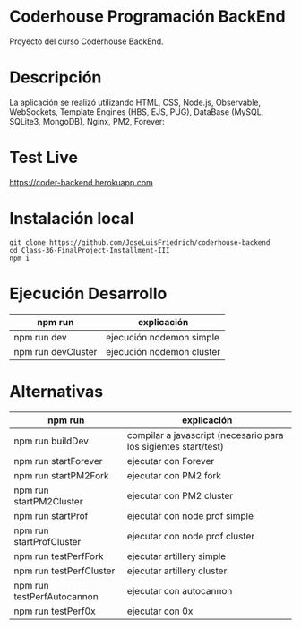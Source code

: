 # Coderhouse Programación BackEnd

Proyecto del curso Coderhouse BackEnd.
	
# Descripción

La aplicación se realizó utilizando HTML, CSS, Node.js, Observable, WebSockets, Template Engines (HBS, EJS, PUG), DataBase (MySQL, SQLite3, MongoDB), Nginx, PM2, Forever:

# Test Live

https://coder-backend.herokuapp.com

# Instalación local

```
git clone https://github.com/JoseLuisFriedrich/coderhouse-backend
cd Class-36-FinalProject-Installment-III
npm i
```

# Ejecución Desarrollo

| npm run                        | explicación
|--------------------------------|------------------------------
| npm run dev                    | ejecución nodemon simple
| npm run devCluster             | ejecución nodemon cluster


# Alternativas

| npm run                        | explicación
|--------------------------------|------------------------------
| npm run buildDev               | compilar a javascript (necesario para los sigientes start/test)
| npm run startForever           | ejecutar con Forever
| npm run startPM2Fork           | ejecutar con PM2 fork
| npm run startPM2Cluster        | ejecutar con PM2 cluster
| npm run startProf              | ejecutar con node prof simple
| npm run startProfCluster       | ejecutar con node prof cluster
| npm run testPerfFork           | ejecutar artillery simple
| npm run testPerfCluster        | ejecutar artillery cluster
| npm run testPerfAutocannon     | ejecutar con autocannon
| npm run testPerf0x             | ejecutar con 0x

